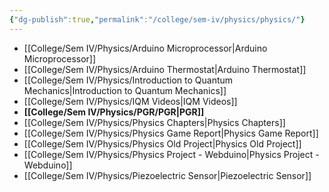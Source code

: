 ```yaml
---
{"dg-publish":true,"permalink":"/college/sem-iv/physics/physics/"}
---
```



- [[College/Sem IV/Physics/Arduino Microprocessor\|Arduino Microprocessor]]
- [[College/Sem IV/Physics/Arduino Thermostat\|Arduino Thermostat]]
- [[College/Sem IV/Physics/Introduction to Quantum Mechanics\|Introduction to Quantum Mechanics]]
- [[College/Sem IV/Physics/IQM Videos\|IQM Videos]]
- **[[College/Sem IV/Physics/PGR/PGR\|PGR]]**
- [[College/Sem IV/Physics/Physics Chapters\|Physics Chapters]]
- [[College/Sem IV/Physics/Physics Game Report\|Physics Game Report]]
- [[College/Sem IV/Physics/Physics Old Project\|Physics Old Project]]
- [[College/Sem IV/Physics/Physics Project - Webduino\|Physics Project - Webduino]]
- [[College/Sem IV/Physics/Piezoelectric Sensor\|Piezoelectric Sensor]]


